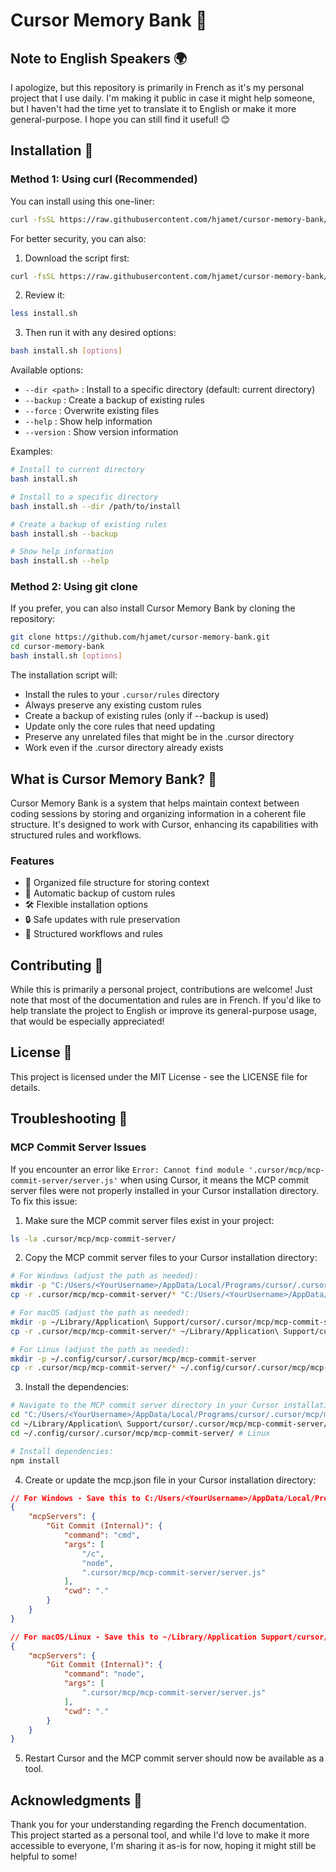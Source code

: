 # Cursor Memory Bank 🧠

## Note to English Speakers 🌍

I apologize, but this repository is primarily in French as it's my personal project that I use daily. I'm making it public in case it might help someone, but I haven't had the time yet to translate it to English or make it more general-purpose. I hope you can still find it useful! 😊

## Installation 🚀

### Method 1: Using curl (Recommended)

You can install using this one-liner:

```bash
curl -fsSL https://raw.githubusercontent.com/hjamet/cursor-memory-bank/master/install.sh | bash
```

For better security, you can also:
1. Download the script first:
```bash
curl -fsSL https://raw.githubusercontent.com/hjamet/cursor-memory-bank/master/install.sh -o install.sh
```

2. Review it:
```bash
less install.sh
```

3. Then run it with any desired options:
```bash
bash install.sh [options]
```

Available options:
- `--dir <path>` : Install to a specific directory (default: current directory)
- `--backup` : Create a backup of existing rules
- `--force` : Overwrite existing files
- `--help` : Show help information
- `--version` : Show version information

Examples:
```bash
# Install to current directory
bash install.sh

# Install to a specific directory
bash install.sh --dir /path/to/install

# Create a backup of existing rules
bash install.sh --backup

# Show help information
bash install.sh --help
```

### Method 2: Using git clone

If you prefer, you can also install Cursor Memory Bank by cloning the repository:

```bash
git clone https://github.com/hjamet/cursor-memory-bank.git
cd cursor-memory-bank
bash install.sh [options]
```

The installation script will:
- Install the rules to your `.cursor/rules` directory
- Always preserve any existing custom rules
- Create a backup of existing rules (only if --backup is used)
- Update only the core rules that need updating
- Preserve any unrelated files that might be in the .cursor directory
- Work even if the .cursor directory already exists

## What is Cursor Memory Bank? 🤔

Cursor Memory Bank is a system that helps maintain context between coding sessions by storing and organizing information in a coherent file structure. It's designed to work with Cursor, enhancing its capabilities with structured rules and workflows.

### Features
- 📁 Organized file structure for storing context
- 🔄 Automatic backup of custom rules
- 🛠️ Flexible installation options
- 🔒 Safe updates with rule preservation
- 📝 Structured workflows and rules

## Contributing 🤝

While this is primarily a personal project, contributions are welcome! Just note that most of the documentation and rules are in French. If you'd like to help translate the project to English or improve its general-purpose usage, that would be especially appreciated!

## License 📄

This project is licensed under the MIT License - see the LICENSE file for details.

## Troubleshooting 🔧

### MCP Commit Server Issues

If you encounter an error like `Error: Cannot find module '.cursor/mcp/mcp-commit-server/server.js'` when using Cursor, it means the MCP commit server files were not properly installed in your Cursor installation directory. To fix this issue:

1. Make sure the MCP commit server files exist in your project:
```bash
ls -la .cursor/mcp/mcp-commit-server/
```

2. Copy the MCP commit server files to your Cursor installation directory:
```bash
# For Windows (adjust the path as needed):
mkdir -p "C:/Users/<YourUsername>/AppData/Local/Programs/cursor/.cursor/mcp/mcp-commit-server"
cp -r .cursor/mcp/mcp-commit-server/* "C:/Users/<YourUsername>/AppData/Local/Programs/cursor/.cursor/mcp/mcp-commit-server/"

# For macOS (adjust the path as needed):
mkdir -p ~/Library/Application\ Support/cursor/.cursor/mcp/mcp-commit-server
cp -r .cursor/mcp/mcp-commit-server/* ~/Library/Application\ Support/cursor/.cursor/mcp/mcp-commit-server/

# For Linux (adjust the path as needed):
mkdir -p ~/.config/cursor/.cursor/mcp/mcp-commit-server
cp -r .cursor/mcp/mcp-commit-server/* ~/.config/cursor/.cursor/mcp/mcp-commit-server/
```

3. Install the dependencies:
```bash
# Navigate to the MCP commit server directory in your Cursor installation:
cd "C:/Users/<YourUsername>/AppData/Local/Programs/cursor/.cursor/mcp/mcp-commit-server/" # Windows
cd ~/Library/Application\ Support/cursor/.cursor/mcp/mcp-commit-server/ # macOS
cd ~/.config/cursor/.cursor/mcp/mcp-commit-server/ # Linux

# Install dependencies:
npm install
```

4. Create or update the mcp.json file in your Cursor installation directory:
```json
// For Windows - Save this to C:/Users/<YourUsername>/AppData/Local/Programs/cursor/.cursor/mcp.json
{
    "mcpServers": {
        "Git Commit (Internal)": {
            "command": "cmd",
            "args": [
                "/c",
                "node",
                ".cursor/mcp/mcp-commit-server/server.js"
            ],
            "cwd": "."
        }
    }
}

// For macOS/Linux - Save this to ~/Library/Application Support/cursor/.cursor/mcp.json (macOS) or ~/.config/cursor/.cursor/mcp.json (Linux)
{
    "mcpServers": {
        "Git Commit (Internal)": {
            "command": "node",
            "args": [
                ".cursor/mcp/mcp-commit-server/server.js"
            ],
            "cwd": "."
        }
    }
}
```

5. Restart Cursor and the MCP commit server should now be available as a tool.

## Acknowledgments 🙏

Thank you for your understanding regarding the French documentation. This project started as a personal tool, and while I'd love to make it more accessible to everyone, I'm sharing it as-is for now, hoping it might still be helpful to some! 